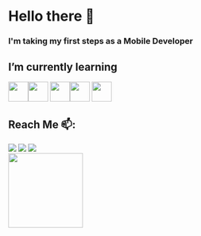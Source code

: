 # Hello there 👋

<!--
**bernardosantos16/bernardosantos16** is a ✨ _special_ ✨ repository because its `README.md` (this file) appears on your GitHub profile.

Here are some ideas to get you started:
-->
### I'm taking my first steps as a Mobile Developer
<!-- - Technician in Systems Analysis and Development Student at the Universidade Internácional (Uninter) -->
## I’m currently learning

<img loading="lazy" src="https://cdn.jsdelivr.net/gh/devicons/devicon/icons/linux/linux-original.svg" width="40" height="40"/><img loading="lazy" src="https://cdn.jsdelivr.net/gh/devicons/devicon/icons/java/java-original.svg" width="40" height="40"/> <img src="https://cdn.jsdelivr.net/gh/devicons/devicon@latest/icons/kotlin/kotlin-original.svg" width="40" height="40" /><img src="https://cdn.jsdelivr.net/gh/devicons/devicon@latest/icons/jetpackcompose/jetpackcompose-original.svg" width="40" height="40" /> <img loading="lazy" src="https://cdn.jsdelivr.net/gh/devicons/devicon/icons/git/git-original.svg" width="40" height="40"/>

<!--
<div>
<a href="https://github.com/bernardosantos16">
<img loading="lazy" height="180em" src="https://github-readme-stats.vercel.app/api/top-langs/?username=bernardosantos16&layout=compact&langs_count=7&theme=dracula"/>
<img loading="lazy" height="180em" src="https://github-readme-stats.vercel.app/api?username=bernardosantos16&show_icons=true&theme=dracula&include_all_commits=true&count_private=true"/>
</div>
-->

## Reach Me 📫:

<div>
<a href="https://instagram.com/bernardo_santos16" target="_blank"><img loading="lazy" src="https://img.shields.io/badge/-Instagram-%23E4405F?style=for-the-badge&logo=instagram&logoColor=white" target="_blank"></a>
<a href = "mailto:bernardonvg@gmail.com"><img loading="lazy" src="https://img.shields.io/badge/Gmail-D14836?style=for-the-badge&logo=gmail&logoColor=white" target="_blank"></a>
<a href="https://www.linkedin.com/in/bernardo-da-s-dos-santos-43443b243" target="_blank"><img loading="lazy" src="https://img.shields.io/badge/-LinkedIn-%230077B5?style=for-the-badge&logo=linkedin&logoColor=white" target="_blank"></a>   
</div>
<img src="https://github.com/bernardosantos16/bernardosantos16/assets/137845435/bbd3f294-30dc-4fa8-80fb-a243bd216659" height="150"> 
<!-- ![Snake animation](https://github.com/bernardosantos16/bernardosantos16/blob/output/github-contribution-grid-snake.svg) -->




